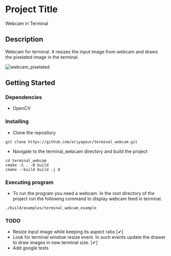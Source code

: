# Project Title

Webcam in Terminal

## Description

Webcam for terminal. It resizes the input image from webcam and draws the pixelated image in the terminal.

![webcam_pixelated](https://github.com/ariyapour/terminal_webcam/assets/7849979/e4d9ec7b-9763-4f65-a0f6-0ad8c0eb385a)

## Getting Started

### Dependencies
* OpenCV

### Installing

* Clone the repository
```
git clone https://github.com/ariyapour/terminal_webcam.git
```
* Navigate to the terminal_webcam directory and build the project
```
cd terminal_webcam
cmake -S . -B build
cmake --build build -j 8
```

### Executing program

* To run the program you need a webcam. In the root directory of the project run the following command to display webcam feed in terminal.
```
./build/examples/terminal_webcam_example
```

### TODO
* Resize input image while keeping its aspect ratio [✔]
* Look for terminal window resize event. In such events update the drawer to draw images in new terminal size. [✔]
* Add google tests
